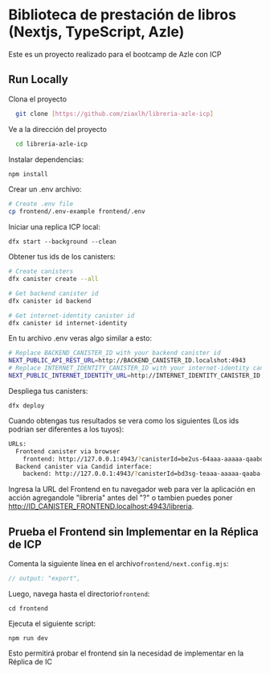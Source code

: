 # Biblioteca de prestación de libros (Nextjs, TypeScript, Azle)

Este es un proyecto realizado para el bootcamp de Azle con ICP 

## Run Locally

Clona el proyecto 

```bash
  git clone [https://github.com/ziaxlh/libreria-azle-icp]
```

Ve a la dirección del proyecto

```bash
  cd libreria-azle-icp
```

Instalar dependencias:

```bash
npm install
```

Crear un .env archivo:

```bash
# Create .env file
cp frontend/.env-example frontend/.env
```

Iniciar una replica ICP local:    

`dfx start --background --clean`

Obtener tus ids de los canisters:

```bash
# Create canisters
dfx canister create --all

# Get backend canister id
dfx canister id backend

# Get internet-identity canister id
dfx canister id internet-identity
```

En tu archivo .env veras algo similar a esto:

```bash
# Replace BACKEND_CANISTER_ID with your backend canister id
NEXT_PUBLIC_API_REST_URL=http://BACKEND_CANISTER_ID.localshot:4943
# Replace INTERNET_IDENTITY_CANISTER_ID with your internet-identity canister id
NEXT_PUBLIC_INTERNET_IDENTITY_URL=http://INTERNET_IDENTITY_CANISTER_ID.localshot:4943
```

Despliega tus canisters:

`dfx deploy`

Cuando obtengas tus resultados se vera como los siguientes (Los ids podrian ser diferentes a los tuyos):

```bash
URLs:
  Frontend canister via browser
    frontend: http://127.0.0.1:4943/?canisterId=be2us-64aaa-aaaaa-qaabq-cai
  Backend canister via Candid interface:
    backend: http://127.0.0.1:4943/?canisterId=bd3sg-teaaa-aaaaa-qaaba-cai&id=bkyz2-fmaaa-aaaaa-qaaaq-cai
```

Ingresa la URL del Frontend en tu navegador web para ver la aplicación en acción agregandole "libreria" antes del "?" o tambien puedes poner http://ID_CANISTER_FRONTEND.localhost:4943/libreria.

## Prueba el Frontend sin Implementar en la Réplica de ICP

Comenta la siguiente línea en el archivo`frontend/next.config.mjs`:

```javascript
// output: "export",
```

Luego, navega hasta el directorio`frontend`:

`cd frontend`

Ejecuta el siguiente script:

`npm run dev`

Esto permitirá probar el frontend sin la necesidad de implementar en la Réplica de IC
